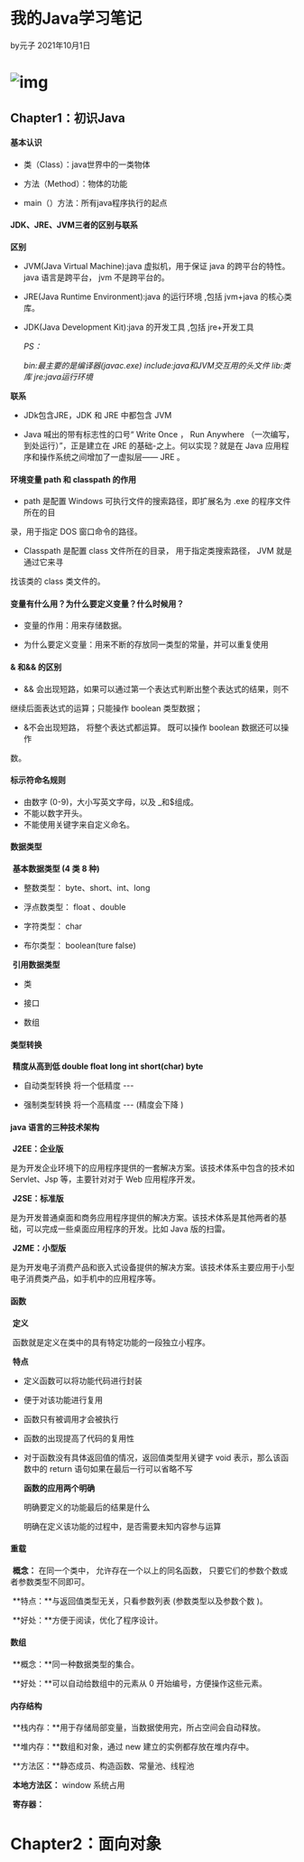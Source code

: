 # 我的Java学习笔记

by元子 2021年10月1日


# ![img](http://yuanzigsa.com/wp-content/uploads/2021/10/tidfdds-1024x851.jpg)

## Chapter1：初识Java

#### 基本认识

- 类（Class）：java世界中的一类物体

- 方法（Method）：物体的功能

- main（）方法：所有java程序执行的起点



#### JDK、JRE、JVM三者的区别与联系

**区别**

- JVM(Java Virtual Machine):java 虚拟机，用于保证 java 的跨平台的特性。java 语言是跨平台， jvm 不是跨平台的。

- JRE(Java Runtime Environment):java 的运行环境 ,包括 jvm+java 的核心类库。

- JDK(Java Development Kit):java 的开发工具 ,包括 jre+开发工具

  *PS：*

  *bin:最主要的是编译器(javac.exe)*
  *include:java和JVM交互用的头文件*
  *lib:类库*
  *jre:java运行环境*

**联系**

- JDk包含JRE，JDK 和 JRE 中都包含 JVM

- Java 喊出的带有标志性的口号“ Write Once ， Run Anywhere （一次编写，到处运行）”，正是建立在 JRE 的基础-之上。何以实现？就是在 Java 应用程序和操作系统之间增加了一虚拟层—— JRE 。



#### 环境变量 path 和 classpath 的作用

- path 是配置 Windows 可执行文件的搜索路径，即扩展名为 .exe 的程序文件所在的目

录，用于指定 DOS 窗口命令的路径。

- Classpath 是配置 class 文件所在的目录， 用于指定类搜索路径， JVM 就是通过它来寻

找该类的 class 类文件的。



#### 变量有什么用？为什么要定义变量？什么时候用？

- 变量的作用：用来存储数据。

- 为什么要定义变量：用来不断的存放同一类型的常量，并可以重复使用



#### & 和&& 的区别

- && 会出现短路，如果可以通过第一个表达式判断出整个表达式的结果，则不

继续后面表达式的运算；只能操作 boolean 类型数据；

- &不会出现短路， 将整个表达式都运算。 既可以操作 boolean 数据还可以操作

数。



#### 标示符命名规则

- 由数字 (0-9)，大小写英文字母，以及 _和$组成。
- 不能以数字开头。
- 不能使用关键字来自定义命名。



#### 数据类型

​	**基本数据类型 (4 类 8 种)**

- 整数类型： byte、short、int、long

- 浮点数类型： float 、double

- 字符类型： char

- 布尔类型： boolean(ture false)

​	**引用数据类型**

- 类

- 接口

- 数组



#### 类型转换

​	**精度从高到低 double	float	long 	int 	short(char) 	byte**

- 自动类型转换 将一个低精度 ---

- 强制类型转换 将一个高精度 --- (精度会下降 )



#### java 语言的三种技术架构

​	**J2EE：企业版**

​	是为开发企业环境下的应用程序提供的一套解决方案。该技术体系中包含的技术如 Servlet、Jsp 等，主要针对对于 Web 应用程序开发。

​	**J2SE：标准版**

​	是为开发普通桌面和商务应用程序提供的解决方案。该技术体系是其他两者的基础，可以完成一些桌面应用程序的开发。比如 Java 版的扫雷。

​	**J2ME：小型版**

​	是为开发电子消费产品和嵌入式设备提供的解决方案。该技术体系主要应用于小型电子消费类产品，如手机中的应用程序等。



#### 函数

​	**定义**

​	函数就是定义在类中的具有特定功能的一段独立小程序。

​	**特点**

- 定义函数可以将功能代码进行封装

- 便于对该功能进行复用

- 函数只有被调用才会被执行

- 函数的出现提高了代码的复用性

- 对于函数没有具体返回值的情况，返回值类型用关键字 void 表示，那么该函数中的 return 语句如果在最后一行可以省略不写

  **函数的应用两个明确**

  明确要定义的功能最后的结果是什么

  明确在定义该功能的过程中，是否需要未知内容参与运算



#### 重载

​	**概念：** 在同一个类中， 允许存在一个以上的同名函数， 只要它们的参数个数或者参数类型不同即可。

​	**特点：**与返回值类型无关，只看参数列表 (参数类型以及参数个数 )。

​	**好处：**方便于阅读，优化了程序设计。



#### 数组

​	**概念：**同一种数据类型的集合。

​	**好处：**可以自动给数组中的元素从 0 开始编号，方便操作这些元素。



#### 内存结构

​	**栈内存：**用于存储局部变量，当数据使用完，所占空间会自动释放。

​	**堆内存：**数组和对象，通过 new 建立的实例都存放在堆内存中。

​	**方法区：**静态成员、构造函数、常量池、线程池

​	**本地方法区：** window 系统占用

​	**寄存器：**





# Chapter2：面向对象

